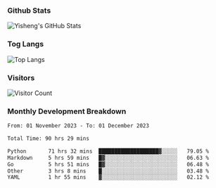 ### Github Stats
![Yisheng's GitHub Stats](https://github-readme-stats-9qabuvhk1-gongyisheng.vercel.app/api?username=gongyisheng&count_private=true&show_icons=true)
### Tog Langs
![Top Langs](https://github-readme-stats-9qabuvhk1-gongyisheng.vercel.app/api/top-langs/?username=gongyisheng&layout=compact)
### Visitors
![Visitor Count](https://profile-counter.glitch.me/gongyisheng/count.svg)
### Monthly Development Breakdown
<!--START_SECTION:waka-->

```txt
From: 01 November 2023 - To: 01 December 2023

Total Time: 90 hrs 29 mins

Python       71 hrs 32 mins  ███████████████████▓░░░░░   79.05 %
Markdown     5 hrs 59 mins   █▓░░░░░░░░░░░░░░░░░░░░░░░   06.63 %
Go           5 hrs 51 mins   █▓░░░░░░░░░░░░░░░░░░░░░░░   06.48 %
Other        3 hrs 8 mins    █░░░░░░░░░░░░░░░░░░░░░░░░   03.48 %
YAML         1 hr 55 mins    ▓░░░░░░░░░░░░░░░░░░░░░░░░   02.12 %
```

<!--END_SECTION:waka-->
